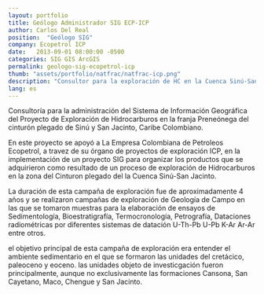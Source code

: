 ```yaml
---
layout: portfolio
title: Geólogo Administrador SIG ECP-ICP
author: Carlos Del Real
position:  "Geólogo SIG"
company: Ecopetrol ICP
date:   2013-09-01 08:00:00 -0500
categories: SIG GIS ArcGIS
permalink: geologo-sig-ecopetrol-icp
thumb: "assets/portfolio/natfrac/natfrac-icp.png"
description: "Consultor para la exploración de HC en la Cuenca Sinú-San Jacinto"
lang: es
---
```


Consultoría para la administración del Sistema de Información Geográfica del Proyecto de Exploración de Hidrocarburos en la franja Preneónega del cinturón plegado de Sinú y San Jacinto, Caribe Colombiano.

En este proyecto se apoyó a La Empresa Colombiana de Petroleos Ecopetrol, a travez de su órgano de proyectos de exploración ICP, en la implementación de un proyecto SIG para organizar los productos que se adquirieron como resultado de un proceso de exploración de Hidrocarburos en la zona del Cinturon plegado del la Cuenca Sinú-San Jacinto.

La duración de esta campaña de exploración fue de aproximadamente 4 años y se realizaron campañas de exploración de Geología de Campo en las que se tomaron muestras para la elaboración de ensayos de  Sedimentología, Bioestratigrafía, Termocronología, Petrografía, Dataciones radiométricas por diferentes sistemas de datación U-Th-Pb U-Pb K-Ar Ar-Ar entre otros.

el objetivo principal de esta campaña de exploración era entender el ambiente sedimentario en el que se formaron las unidades del cretácico, paleoceno y eoceno. las unidades objeto de investicgación fueron principalmente, aunque no exclusivamente las formaciones Cansona, San Cayetano, Maco, Chengue y San Jacinto.
